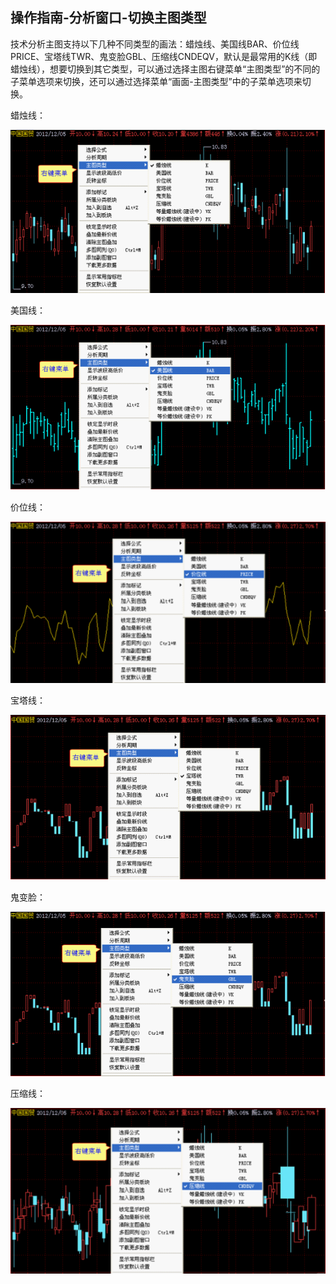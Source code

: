 ## 操作指南-分析窗口-切换主图类型

技术分析主图支持以下几种不同类型的画法：蜡烛线、美国线BAR、价位线PRICE、宝塔线TWR、鬼变脸GBL、压缩线CNDEQV，默认是最常用的K线（即蜡烛线），想要切换到其它类型，可以通过选择主图右键菜单“主图类型”的不同的子菜单选项来切换，还可以通过选择菜单“画面-主图类型”中的子菜单选项来切换。

蜡烛线：


![图片28.png](/assets/176111.png)

美国线：


![图片29.png](/assets/176112.png)

价位线：


![图片30.png](/assets/176113.png)

宝塔线：


![图片31.png](/assets/176114.png)

鬼变脸：


![图片32.png](/assets/176115.png)

压缩线：


![图片33.png](/assets/176116.png)